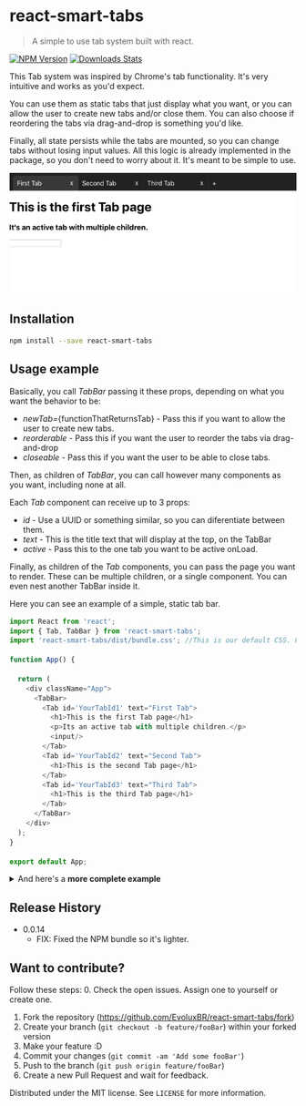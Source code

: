 # react-smart-tabs
> A simple to use tab system built with react.

[![NPM Version][npm-image]][npm-url] [![Downloads Stats][npm-downloads]][npm-url]

This Tab system was inspired by Chrome's tab functionality. It's very intuitive and works as you'd expect.

You can use them as static tabs that just display what you want, or you can allow the user to create new tabs and/or close them. You can also choose if reordering the tabs via drag-and-drop is something you'd like.

Finally, all state persists while the tabs are mounted, so you can change tabs without losing input values. All this logic is already implemented in the package, so you don't need to worry about it. It's meant to be simple to use.

![](readme-demo.gif)


## Installation

```sh
npm install --save react-smart-tabs
```


## Usage example

Basically, you call *TabBar* passing it these props, depending on what you want the behavior to be:
 - *newTab=*{functionThatReturnsTab} - Pass this if you want to allow the user to create new tabs.
- *reorderable* - Pass this if you want the user to reorder the tabs via drag-and-drop
- *closeable* - Pass this if you want the user to be able to close tabs.

Then, as children of *TabBar*, you can call however many <Tab> components as you want, including none at all.

Each *Tab* component can receive up to 3 props:
  - *id* - Use a UUID or something similar, so you can diferentiate between them.
  - *text* - This is the title text that will display at the top, on the TabBar
  - *active* - Pass this to the one tab you want to be active onLoad.

Finally, as children of the *Tab* components, you can pass the page you want to render. These can be multiple children, or a single component. You can even nest another TabBar inside it.

Here you can see an example of a simple, static tab bar.

```JavaScript
import React from 'react';
import { Tab, TabBar } from 'react-smart-tabs';
import 'react-smart-tabs/dist/bundle.css'; //This is our default CSS. Feel free to make your own.

function App() {

  return (
    <div className="App">
      <TabBar>
        <Tab id='YourTabId1' text="First Tab">
          <h1>This is the first Tab page</h1>
          <p>Its an active tab with multiple children.</p>
          <input/>
        </Tab>
        <Tab id='YourTabId2' text="Second Tab">
          <h1>This is the second Tab page</h1>
        </Tab>
        <Tab id='YourTabId3' text="Third Tab">
          <h1>This is the third Tab page</h1>
        </Tab>
      </TabBar>
    </div>
  );
}

export default App;
```

<details>
  <summary>And here's a <strong>more complete example</strong></summary>

Here you can see a more complete, detailed example of react-smart-tabs functionality

```JavaScript
import React from 'react';
import { Tab, TabBar } from 'react-smart-tabs';
import 'react-smart-tabs/dist/bundle.css'; //This is our default CSS. Feel free to make your own.

const SecondTabPage = () => (
  <div>
    <h1>
      Second tab w/ static subtabs
    </h1>
    <TabBar>
      <Tab id='yourSubTabId1' text="subtab1">
        <h3>
          subtab contents 1
        </h3>
      </Tab>
      <Tab id='yourSubTabId2' text="subtab2">
        <h3>
          subtab contents 2
        </h3>
      </Tab>
      <Tab id='yourSubTabId3' text="subtab3">
        <h3>
          subtab contents 3
        </h3>
        <input/>
      </Tab>
    </TabBar>
  </div>
)

const ThirdTabPage = () => (
  <div>
    <h1>
      Third tab
    </h1>
    <form className='frm'>
      <h1>
        Form inside the third tab.
      </h1>
      <p>
        Notice that it doesnt lose the input content.
      </p>
      <p>
        Name
      </p>
      <input/>
      <p>
        Surname
      </p>
      <input/>
      <p>
        Adress
      </p>
      <input/>
      <p>
        Telephone
      </p>
      <input/>
    </form>
  </div>
)
function App() {
  let dumbId = 0; // Use UUID to make your IDs. This is just a quick, dumb example.

  const createNewTab = () => {
    // This is what the function passed to newTab should look like.
    // You can customize this however you want.
    dumbId++
    return (
      <Tab id={dumbId} text="Newly Added Tab">
        This is a newly created tab
      </Tab>
    )
  }

  return (
    <div className="App">
      <TabBar
        newTab={createNewTab}
        reorderable // Defines if you can reorder the tabs by drag and drop
        closeable // Defines if you can close tabs
      >
        <Tab
          id='YourTabId1' // An ID so you can more easily identify the tabs
          text="First Tab" // The text that will display in the tab bar
          active // Decides if this tab is the active one when you mount
        >
          <h1>This is the first Tab page</h1>
          <p>Its an active tab with multiple children.</p>
          <input/>
        </Tab>
        <Tab id='YourTabId2' text="Second Tab">
          <SecondTabPage/>
        </Tab>
        <Tab id='YourTabId3' text="Third Tab">
          <ThirdTabPage/>
        </Tab>
      </TabBar>
    </div>
  );
}

export default App;
```
</details>


## Release History

* 0.0.14
    * FIX: Fixed the NPM bundle so it's lighter.


## Want to contribute?

Follow these steps:
0. Check the open issues. Assign one to yourself or create one.
1. Fork the repository (<https://github.com/EvoluxBR/react-smart-tabs/fork>)
2. Create your branch (`git checkout -b feature/fooBar`) within your forked version
3. Make your feature :D
4. Commit your changes (`git commit -am 'Add some fooBar'`)
4. Push to the branch (`git push origin feature/fooBar`)
5. Create a new Pull Request and wait for feedback.

Distributed under the MIT license. See ``LICENSE`` for more information.

<!--
Markdown link & img dfn's
Use these links to get the badges:
 - https://badge.fury.io/for/js/react-smart-tabs
 - https://shields.io/category/downloads

-->
[npm-image]: https://badge.fury.io/js/react-smart-tabs.svg
[npm-url]: https://www.npmjs.com/package/react-smart-tabs
[npm-downloads]: https://img.shields.io/npm/dt/react-smart-tabs?label=npm%20downloads&style=flat-square
[wiki]: https://github.com/EvoluxBR/react-smart-tabs/wiki

